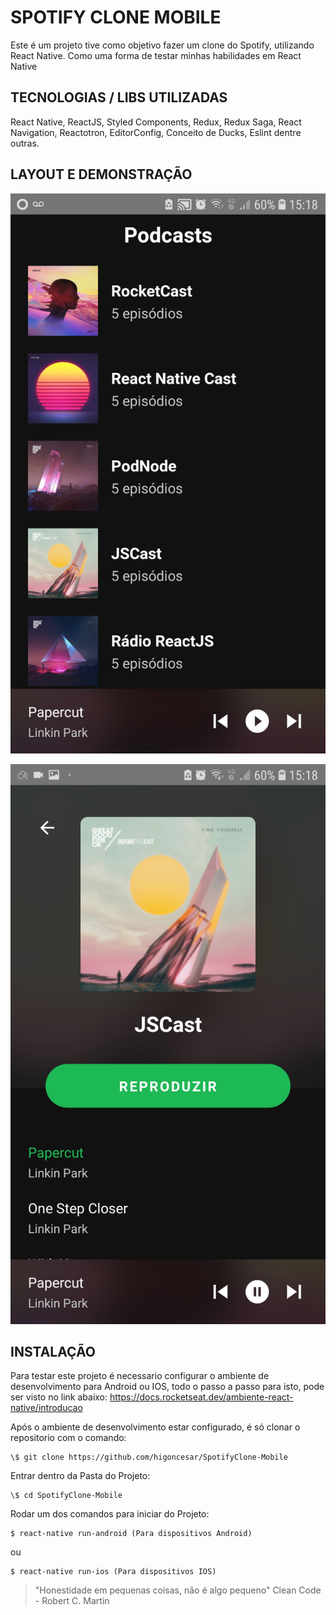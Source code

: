 # SPOTIFY CLONE MOBILE

Este é um projeto tive como objetivo fazer um clone do Spotify, utilizando React Native. Como uma forma de testar minhas habilidades em React Native

## TECNOLOGIAS / LIBS UTILIZADAS

React Native, ReactJS, Styled Components, Redux, Redux Saga, React Navigation, Reactotron, EditorConfig, Conceito de Ducks, Eslint dentre outras.

## LAYOUT E DEMONSTRAÇÃO

![Home](/assets/home.jpg)

![Playlist](/assets/playlist.jpg)

## INSTALAÇÃO

Para testar este projeto é necessario configurar o ambiente de desenvolvimento para Android ou IOS, todo o passo a passo para isto, pode ser visto no link abaixo:
https://docs.rocketseat.dev/ambiente-react-native/introducao

Após o ambiente de desenvolvimento estar configurado, é só clonar o repositorio com o comando:

```
\$ git clone https://github.com/higoncesar/SpotifyClone-Mobile
```

Entrar dentro da Pasta do Projeto:

```
\$ cd SpotifyClone-Mobile
```

Rodar um dos comandos para iniciar do Projeto:

```
$ react-native run-android (Para dispositivos Android)
```

ou

```
$ react-native run-ios (Para dispositivos IOS)
```

> "Honestidade em pequenas coisas, não é algo pequeno"
> Clean Code - Robert C. Martin
